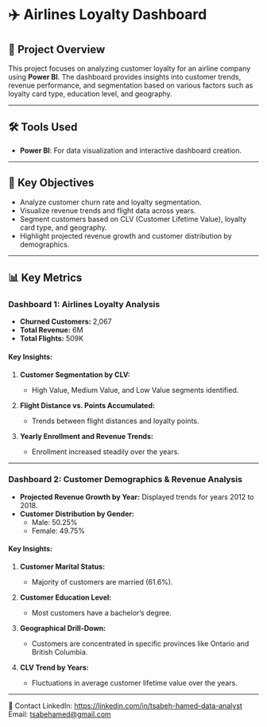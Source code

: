 # ✈️ Airlines Loyalty Dashboard

## 📄 Project Overview  
This project focuses on analyzing customer loyalty for an airline company using **Power BI**. The dashboard provides insights into customer trends, revenue performance, and segmentation based on various factors such as loyalty card type, education level, and geography.

---

## 🛠️ Tools Used  
- **Power BI**: For data visualization and interactive dashboard creation.

---

## 🎯 Key Objectives  
- Analyze customer churn rate and loyalty segmentation.  
- Visualize revenue trends and flight data across years.  
- Segment customers based on CLV (Customer Lifetime Value), loyalty card type, and geography.  
- Highlight projected revenue growth and customer distribution by demographics.  

---

## 📊 Key Metrics  
### Dashboard 1: Airlines Loyalty Analysis  
- **Churned Customers:** 2,067  
- **Total Revenue:** 6M  
- **Total Flights:** 509K  

#### Key Insights:  
1. **Customer Segmentation by CLV:**  
   - High Value, Medium Value, and Low Value segments identified.  

2. **Flight Distance vs. Points Accumulated:**  
   - Trends between flight distances and loyalty points.  

3. **Yearly Enrollment and Revenue Trends:**  
   - Enrollment increased steadily over the years.  

---

### Dashboard 2: Customer Demographics & Revenue Analysis  
- **Projected Revenue Growth by Year:** Displayed trends for years 2012 to 2018.  
- **Customer Distribution by Gender:**  
  - Male: 50.25%  
  - Female: 49.75%  

#### Key Insights:  
1. **Customer Marital Status:**  
   - Majority of customers are married (61.6%).  

2. **Customer Education Level:**  
   - Most customers have a bachelor’s degree.  

3. **Geographical Drill-Down:**  
   - Customers are concentrated in specific provinces like Ontario and British Columbia.  

4. **CLV Trend by Years:**  
   - Fluctuations in average customer lifetime value over the years.  

---
📧 Contact
LinkedIn: https://linkedin.com/in/tsabeh-hamed-data-analyst
Email: tsabehamed@gmail.com
